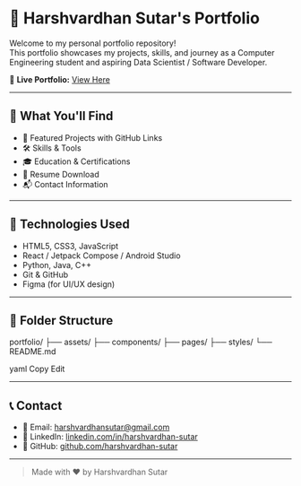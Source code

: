 # 💼 Harshvardhan Sutar's Portfolio

Welcome to my personal portfolio repository!  
This portfolio showcases my projects, skills, and journey as a Computer Engineering student and aspiring Data Scientist / Software Developer.

🔗 **Live Portfolio:** [View Here](https://harshvardhansutar.netlify.app/)

---

## 📌 What You'll Find

- 🚀 Featured Projects with GitHub Links  
- 🛠️ Skills & Tools  
- 🎓 Education & Certifications  
- 📝 Resume Download  
- 📬 Contact Information  

---

## 🧠 Technologies Used

- HTML5, CSS3, JavaScript  
- React / Jetpack Compose / Android Studio  
- Python, Java, C++  
- Git & GitHub  
- Figma (for UI/UX design)

---

## 📂 Folder Structure

portfolio/
├── assets/
├── components/
├── pages/
├── styles/
└── README.md

yaml
Copy
Edit

---

## 📞 Contact

- 📧 Email: harshvardhansutar@gmail.com  
- 💼 LinkedIn: [linkedin.com/in/harshvardhan-sutar](https://www.linkedin.com/in/harshvardhan-sutar)  
- 🧠 GitHub: [github.com/harshvardhan-sutar](https://github.com/harshvardhan-sutar)

---

> Made with ❤️ by Harshvardhan Sutar 
